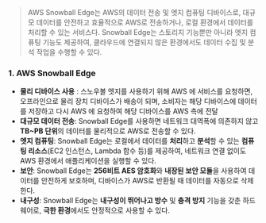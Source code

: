 > AWS Snowball Edge는 AWS의 데이터 전송 및 엣지 컴퓨팅 디바이스로, 대규모 데이터를 안전하고 효율적으로 AWS로 전송하거나, 로컬 환경에서 데이터를 처리할 수 있는 서비스다. Snowball Edge는 스토리지 기능뿐만 아니라 엣지 컴퓨팅 기능도 제공하여, 클라우드에 연결되지 않은 환경에서도 데이터 수집 및 분석 작업을 수행할 수 있다.

### 1. AWS Snowball Edge

- **물리 디바이스 사용** : 스노우볼 엣지를 사용하기 위해 AWS 에 서비스를 요청하면, 오프라인으로 물리 장치 디바이스가 배송이 되며, 소비자는 해당 디바이스에 데이터를 저장하고 다시 AWS 에 요청하여 해당 디바이스를 AWS 측에 전달
- **대규모 데이터 전송**: Snowball Edge를 사용하면 네트워크 대역폭에 의존하지 않고 **TB~PB 단위**의 데이터를 물리적으로 AWS로 전송할 수 있다.
- **엣지 컴퓨팅**: Snowball Edge는 로컬에서 데이터를 **처리**하고 **분석**할 수 있는 **컴퓨팅 리소스**(EC2 인스턴스, Lambda 함수 등)를 제공하여, 네트워크 연결 없이도 AWS 환경에서 애플리케이션을 실행할 수 있다.
- **보안**: Snowball Edge는 **256비트 AES 암호화**와 **내장된 보안 모듈**을 사용하여 데이터를 안전하게 보호하며, 디바이스가 AWS로 반환될 때 데이터를 자동으로 삭제한다.
- **내구성**: Snowball Edge는 **내구성이 뛰어나고 방수** 및 **충격 방지** 기능을 갖춘 하드웨어로, **극한 환경**에서도 안정적으로 사용할 수 있다.
